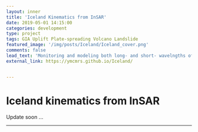 ```yaml
---
layout: inner
title: 'Iceland Kinematics from InSAR'
date: 2019-05-01 14:15:00
categories: development
type: project
tags: GIA Uplift Plate-spreading Volcano Landslide
featured_image: '/img/posts/Iceland/Iceland_cover.png'
comments: false
lead_text: 'Monitoring and modeling both long- and short- wavelngths of ground displacements over Iceland.'
external_link: https://ymcmrs.github.io/Iceland/


---
```


# Iceland kinematics from InSAR

Update soon ...

---

